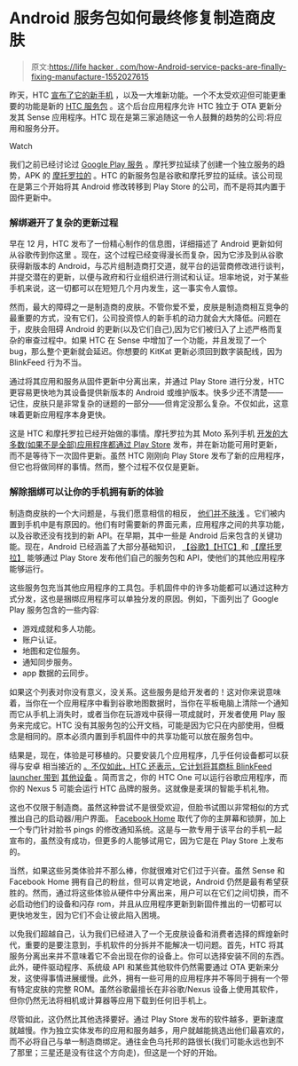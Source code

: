 # Android 服务包如何最终修复制造商皮肤

> 原文:[https://life hacker . com/how-Android-service-packs-are-finally-fixing-manufacture-1552027615](https://lifehacker.com/how-android-service-packs-are-finally-fixing-manufactur-1552027615)

昨天，HTC [宣布了它的新手机](https://gizmodo.com/htc-one-2014-review-faster-stronger-better-1550841872) ，以及一大堆新功能。一个不太受欢迎但可能更重要的功能是新的 [HTC 服务包](https://play.google.com/store/apps/details?id=com.htc.sense.hsp) 。这个后台应用程序允许 HTC 独立于 OTA 更新分发其 Sense 应用程序。HTC 现在是第三家追随这一令人鼓舞的趋势的公司:将应用和服务分开。

Watch

我们之前已经讨论过 [Google Play 服务](https://lifehacker.com/why-google-play-services-are-now-more-important-than-an-975970197) 。摩托罗拉延续了创建一个独立服务的趋势，APK 的 [摩托罗拉的](https://play.google.com/store/apps/details?id=com.motorola.context) 。HTC 的新服务包是谷歌和摩托罗拉的延续。该公司现在是第三个开始将其 Android 修改转移到 Play Store 的公司，而不是将其内置于固件更新中。

### 解绑避开了复杂的更新过程

早在 12 月，HTC 发布了一份精心制作的信息图，详细描述了 Android 更新如何从谷歌传到你这里 。现在，这个过程已经变得漫长而复杂，因为它涉及到从谷歌获得新版本的 Android，与芯片组制造商打交道，就平台的运营商修改进行谈判，并提交潜在的更新，以便与政府和行业组织进行测试和认证。坦率地说，对于某些手机来说，这一切都可以在短短几个月内发生，这一事实令人震惊。

然而，最大的障碍之一是制造商的皮肤。不管你爱不爱，皮肤是制造商相互竞争的最重要的方式，没有它们，公司投资惊人的新手机的动力就会大大降低。问题在于，皮肤会阻碍 Android 的更新(以及它们自己),因为它们被归入了上述严格而复杂的审查过程中。如果 HTC 在 Sense 中增加了一个功能，并且发现了一个 bug，那么整个更新就会延迟。你想要的 KitKat 更新必须回到数字装配线，因为 BlinkFeed 行为不当。

通过将其应用和服务从固件更新中分离出来，并通过 Play Store 进行分发，HTC 更容易更快地为其设备提供新版本的 Android 或维护版本。快多少还不清楚——记住，皮肤只是非常复杂的谜题的一部分——但肯定没那么复杂。不仅如此，这意味着更新应用程序本身更快。

这是 HTC 和摩托罗拉已经开始做的事情。摩托罗拉为其 Moto 系列手机 [开发的大多数(如果不是全部)应用程序都通过 Play Store](https://play.google.com/store/apps/developer?id=Motorola+Mobility+LLC.) 发布，并在新功能可用时更新，而不是等待下一次固件更新。虽然 HTC 刚刚向 Play Store 发布了新的应用程序，但它也将做同样的事情。然而，整个过程不仅仅是更新。

### 解除捆绑可以让你的手机拥有新的体验

制造商皮肤的一个大问题是，与我们愿意相信的相反， [他们并不肤浅](https://gizmodo.com/whats-the-point-of-android-skins-5963773) 。它们被内置到手机中是有原因的。他们有时需要新的界面元素，应用程序之间的共享功能，以及谷歌还没有找到的新 API。在早期，其中一些是 Android 后来包含的关键功能。现在，Android 已经涵盖了大部分基础知识， [【谷歌】](https://play.google.com/store/apps/details?id=com.google.android.gms)[【HTC】](https://play.google.com/store/apps/details?id=com.htc.sense.hsp)和 [【摩托罗拉】](https://play.google.com/store/apps/details?id=com.motorola.context) 能够通过 Play Store 发布他们自己的服务包和 API，使他们的其他应用程序能够运行。

这些服务包充当其他应用程序的工具包。手机固件中的许多功能都可以通过这种方式分发，这也是捆绑应用程序可以单独分发的原因。例如，下面列出了 Google Play 服务包含的一些内容:

*   游戏成就和多人功能。
*   账户认证。
*   地图和定位服务。
*   通知同步服务。
*   app 数据的云同步。

如果这个列表对你没有意义，没关系。这些服务是给开发者的！这对你来说意味着，当你在一个应用程序中看到谷歌地图数据时，当你在平板电脑上清除一个通知而它从手机上消失时，或者当你在玩游戏中获得一项成就时，开发者使用 Play 服务来完成它。HTC 没有其服务包的公开文档，可能是因为它只在内部使用，但概念是相同的。原本必须内置到手机固件中的共享功能可以放在服务包中。

结果是，现在，体验是可移植的。只要安装几个应用程序，几乎任何设备都可以获得与安卓 相当接近的 [。不仅如此，HTC 还表示，它计划将其商标 BlinkFeed launcher 带到](https://lifehacker.com/how-to-get-nearly-stock-android-on-any-phone-no-root-513696799) [其他设备](http://www.htc.com/www/about/newsroom/2014/2014-03-25-THE-BEST-JUST-GOT-BETTER-INTRODUCING-THE-HTC-ONE-M8/) 。简而言之，你的 HTC One 可以运行谷歌应用程序，而你的 Nexus 5 可能会运行 HTC 品牌的服务。这就像是麦琪的智能手机礼物。

这也不仅限于制造商。虽然这种尝试不是很受欢迎，但脸书试图以非常相似的方式推出自己的启动器/用户界面。 [Facebook Home](https://lifehacker.com/facebook-home-brings-a-friend-focused-home-and-lock-scr-5993643) 取代了你的主屏幕和锁屏，加上一个专门针对脸书 pings 的修改通知系统。这是与一款专用于该平台的手机一起宣布的，虽然没有成功，但更多的人能够试用它，因为它是在 Play Store 上发布的。

当然，如果这些另类体验并不那么棒，你就很难对它们过于兴奋。虽然 Sense 和 Facebook Home 拥有自己的粉丝，但可以肯定地说，Android 仍然是最有希望获胜的。然而，通过将这些体验从硬件中分离出来，用户可以在它们之间切换，而不必启动他们的设备和闪存 rom，并且从应用程序更新到新固件推出的一切都可以更快地发生，因为它们不会让彼此陷入困境。

以免我们超越自己，认为我们已经进入了一个无皮肤设备和消费者选择的辉煌新时代，重要的是要注意到，手机软件的分拆并不能解决一切问题。首先，HTC 将其服务分离出来并不意味着它不会出现在你的设备上。你可以选择安装不同的东西。此外，硬件驱动程序、系统级 API 和某些其他软件仍然需要通过 OTA 更新来分发，这使得事情进展缓慢。此外，拥有一些可用的应用程序并不等同于拥有一个带有特定皮肤的完整 ROM。虽然谷歌最擅长在非谷歌/Nexus 设备上使用其软件，但你仍然无法将相机或计算器等应用下载到任何旧手机上。

尽管如此，这仍然比其他选择要好。通过 Play Store 发布的软件越多，更新速度就越慢。作为独立实体发布的应用和服务越多，用户就越能挑选出他们最喜欢的，而不必将自己与单一制造商绑定。通往金色乌托邦的路很长(我们可能永远也到不了那里；三星还是没有往这个方向走)，但这是一个好的开始。